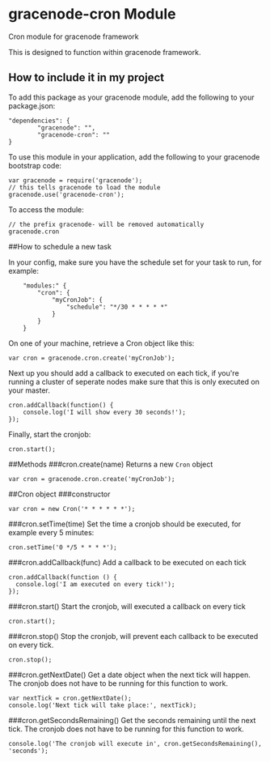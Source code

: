 # gracenode-cron Module

Cron module for gracenode framework

This is designed to function within gracenode framework.

## How to include it in my project

To add this package as your gracenode module, add the following to your package.json:

```
"dependencies": {
        "gracenode": "",
        "gracenode-cron": ""
}
```

To use this module in your application, add the following to your gracenode bootstrap code:

```
var gracenode = require('gracenode');
// this tells gracenode to load the module
gracenode.use('gracenode-cron');
```

To access the module:

```
// the prefix gracenode- will be removed automatically
gracenode.cron
```

##How to schedule a new task

In your config, make sure you have the schedule set for your task to run, for example:
```
    "modules:" {
		"cron": {
			"myCronJob": {
				"schedule": "*/30 * * * * *"
			}
		}
	}
```
On one of your machine, retrieve a Cron object like this:
```
var cron = gracenode.cron.create('myCronJob');
```
Next up you should add a callback to executed on each tick, if you're running a cluster of seperate nodes make sure that this is only executed on your master.
```
cron.addCallback(function() {
    console.log('I will show every 30 seconds!');
});
```
Finally, start the cronjob:
```
cron.start();
```

##Methods
###cron.create(name)
Returns a new `Cron` object
```
var cron = gracenode.cron.create('myCronJob');
```

##Cron object
###constructor
```
var cron = new Cron('* * * * * *');
```

###cron.setTime(time)
Set the time a cronjob should be executed, for example every 5 minutes:
```
cron.setTime('0 */5 * * * *');
```

###cron.addCallback(func)
Add a callback to be executed on each tick
```
cron.addCallback(function () {
  console.log('I am executed on every tick!');
});
```

###cron.start()
Start the cronjob, will executed a callback on every tick
```
cron.start();
```

###cron.stop()
Stop the cronjob, will prevent each callback to be executed on every tick.
```
cron.stop();
```

###cron.getNextDate()
Get a date object when the next tick will happen. The cronjob does not have to be running for this function to work.
```
var nextTick = cron.getNextDate();
console.log('Next tick will take place:', nextTick);
```

###cron.getSecondsRemaining()
Get the seconds remaining until the next tick. The cronjob does not have to be running for this function to work.
```
console.log('The cronjob will execute in', cron.getSecondsRemaining(), 'seconds');
```
